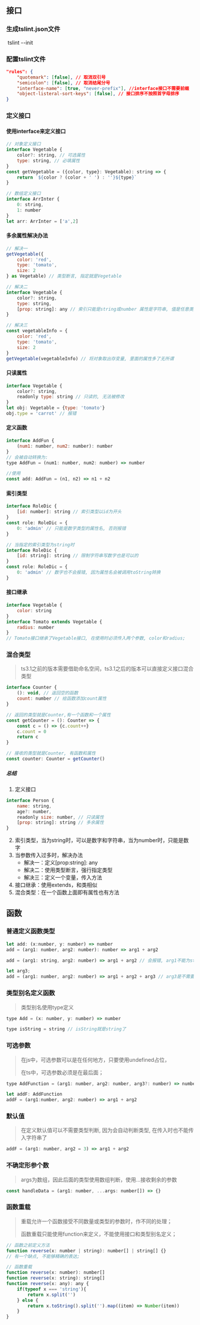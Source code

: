 ## 接口

### 生成tslint.json文件

​	tslint --init

### 配置tslint文件

```json
"rules": {
    "quotemark": [false], // 取消双引号
    "semicolon": [false], // 取消结尾分号
    "interface-name": [true, "never-prefix"], //interface接口不需要前缀
    "object-listeral-sort-keys": [false], // 接口排序不按照首字母排序
}
```



### 定义接口

#### 使用interface来定义接口

```js
// 对象定义接口
interface Vegetable {
    color?: string, // 可选属性
    type: string, // 必填属性
}
const getVegetable = ({color, type}: Vegetable): string => {
    return `${color ? (color + ' ') : ''}${type}`
}

// 数组定义接口
interface ArrInter {
    0: string,
    1: number
}
let arr: ArrInter = ['a',2]
```

#### 多余属性解决办法

```js
// 解决一
getVegetable({
    color: 'red',
    type: 'tomato',
    size: 2
} as Vegetable) // 类型断言, 指定就是Vegetable

// 解决二
interface Vegetable {
    color?: string,
    type: string,
    [prop: string]: any // 索引只能是string或number 属性是字符串, 值是任意类型
}

// 解决三
const vegetableInfo = {
    color: 'red',
    type: 'tomato',
    size: 2
}
getVegetable(vegetableInfo) // 将对象取出存变量, 里面的属性多了无所谓
```

#### 只读属性

```js
interface Vegetable {
    color?: string,
    readonly type: string // 只读的, 无法被修改
}
let obj: Vegetable = {type: 'tomato'}
obj.type = 'carrot' // 报错
```

#### 定义函数

```js
interface AddFun {
    (num1: number, num2: number): number
}
// 会被自动转换为:
type AddFun = (num1: number, num2: number) => number

//使用
const add: AddFun = (n1, n2) => n1 + n2
```

#### 索引类型

```js
interface RoleDic {
    [id: number]: string // 索引类型以id为开头
}
const role: RoleDic = {
    0: 'admin' // 只能是数字类型的属性名, 否则报错
}

// 当指定的索引类型为string时
interface RoleDic {
    [id: string]: string // 限制字符串写数字也是可以的
}
const role: RoleDic = {
    0: 'admin' // 数字也不会报错, 因为属性名会被调用toString转换
}
```

#### 接口继承

```js
interface Vegetable {
    color: string
}
interface Tomato extends Vegetable {
    radius: number
}
// Tomato接口继承了Vegetable接口, 在使用时必须传入两个参数, color和radius;
```

### 混合类型

> ts3.1之前的版本需要借助命名空间，ts3.1之后的版本可以直接定义接口混合类型

```js
interface Counter {
    (): void, // 返回空的函数
    count: number // 给函数添加count属性
}

// 返回的类型就是Counter,有一个函数和一个属性
const getCounter = (): Counter => {
    const c = () => {c.count++}
    c.count = 0
    return c
}

// 接收的类型就是Counter, 有函数和属性
const counter: Counter = getCounter()
```

##### 总结

1. 定义接口

```js
interface Person {
    name: string,
    age?: number,
    readonly size: number, // 只读属性
    [prop: string]: string // 多余属性
}
```

2. 索引类型，当为string时，可以是数字和字符串，当为number时，只能是数字
3. 当参数传入过多时，解决办法
   + 解决一：定义[prop:string]: any
   + 解决二：使用类型断言，强行指定类型
   + 解决三：定义一个变量，传入方法
4. 接口继承：使用extends，和类相似
5. 混合类型：在一个函数上面即有属性也有方法





## 函数

### 普通定义函数类型

```js
let add: (x:number, y: number) => number
add = (arg1: number, arg2: number): number => arg1 + arg2

add = (arg1: string, arg2: number) => arg1 + arg2 // 会报错, arg1不能为string

let arg3;
add = (arg1: number, arg2: number) => arg1 + arg2 + arg3 // arg3是不需要写在参数里面的
```

### 类型别名定义函数

> 类型别名使用type定义

```js
type Add = (x: number, y: number) => number

type isString = string // isString就是string了
```

### 可选参数

> 在js中，可选参数可以是在任何地方，只要使用undefined占位，
>
> 在ts中，可选参数必须是在最后面；

```js
type AddFunction = (arg1: number, arg2: number, arg3?: number) => number

let addF: AddFunction
addF = (arg1:number, arg2: number) => arg1 + arg2
```

### 默认值

> 在定义默认值可以不需要类型判断, 因为会自动判断类型, 在传入时也不能传入字符串了

```js
addF = (arg1: number, arg2 = 3) => arg1 + arg2
```

### 不确定形参个数

> args为数组，因此后面的类型使用数组判断，使用...接收剩余的参数

```js
const handleData = (arg1: number, ...args: number[]) => {}
```

### 函数重载

> 重载允许一个函数接受不同数量或类型的参数时，作不同的处理；
>
> 函数重载只能使用function来定义，不能使用接口和类型别名定义；

```js
// 函数之前定义方法
function reverse(x: number | string): number[] | string[] {}
// 有一个缺点, 不能够精确的表达;

// 函数重载
function reverse(x: number): number[]
function reverse(x: string): string[]
function reverse(x: any): any {
    if(typeof x === 'string'){
        return x.split('')
    } else {
        return x.toString().split('').map((item) => Number(item))
    }
}
```